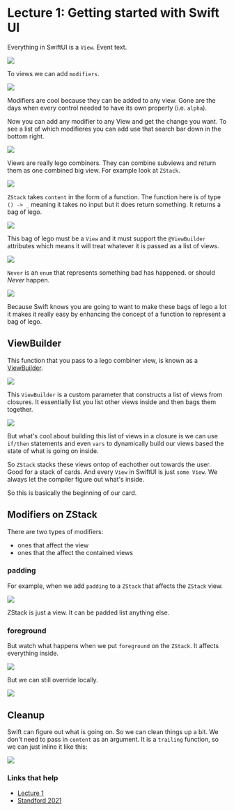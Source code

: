 # Lecture 1: Getting started with Swift UI

Everything in SwiftUI is a `View`. Event text.

![](images/1.png)

To views we can add `modifiers`.

![](images/2.png)

Modifiers are cool because they can be added to any view. Gone are the days when every control needed to have its own property (i.e. `alpha`).

Now you can add any modifier to any View and get the change you want. To see a list of which modifieres you can add use that search bar down in the bottom right.

![](images/3.png)

Views are really lego combiners. They can combine subviews and return them as one combined big view. For example look at `ZStack`.

![](images/4.png)

`ZStack` takes `content` in the form of a function. The function here is of type `() -> _` meaning it takes no input but it does return something. It returns a bag of lego.

![](images/5.png)

This bag of lego must be a `View` and it must support the `@ViewBuilder` attributes which means it will treat whatever it is passed as a list of views.

![](images/6.png)

`Never` is an `enum` that represents something bad has happened. or should *Never* happen.

![](images/7.png)

Because Swift knows you are going to want to make these bags of lego a lot it makes it really easy by enhancing the concept of a function to represent a bag of lego.

## ViewBuilder

This function that you pass to a lego combiner view, is known as a [ViewBuilder](https://developer.apple.com/documentation/swiftui/viewbuilder).

![](images/8.png)

This `ViewBuilder` is a custom parameter that constructs a list of views from closures. It essentially list you list other views inside and then bags them together.

![](images/9.png)

But what's cool about building this list of views in a closure is we can use `if/then` statements and even `vars` to dynamically build our views based the state of what is going on inside.

So `ZStack` stacks these views ontop of eachother out towards the user. Good for a stack of cards. And every `View` in SwiftUI is just `some View`. We always let the compiler figure out what's inside.

So this is basically the beginning of our card.

## Modifiers on ZStack

There are two types of modifiers:

- ones that affect the view
- ones that the affect the contained views

### padding

For example, when we add `padding` to a `ZStack` that affects the `ZStack` view.

![](images/10.png)

ZStack is just a view. It can be padded list anything else.

### foreground

But watch what happens when we put `foreground` on the `ZStack`. It affects everything inside.

![](images/11.png)

But we can still override locally.

![](images/12.png)

## Cleanup

Swift can figure out what is going on. So we can clean things up a bit. We don't need to pass in `content` as an argument. It is a `trailing` function, so we can just inline it like this:

![](images/13.png)


### Links that help

- [Lecture 1](https://www.youtube.com/watch?v=bqu6BquVi2M&ab_channel=Stanford)
- [Standford 2021](https://cs193p.sites.stanford.edu/)



